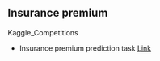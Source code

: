 ## Insurance premium

Kaggle_Competitions 

- Insurance premium prediction task [Link](https://www.kaggle.com/noordeen/insurance-premium-prediction#insurance.csv)
